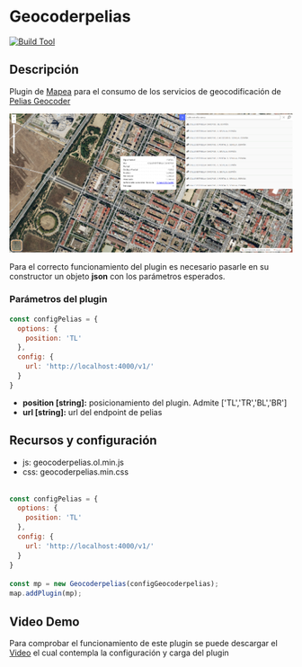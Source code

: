 # Geocoderpelias

[![Build Tool](https://img.shields.io/badge/build-Webpack-green.svg)](https://github.com/sigcorporativo-ja/Mapea4-dev-webpack)

## Descripción

 Plugin de [Mapea](https://github.com/sigcorporativo-ja/Mapea4) para el consumo de los servicios de geocodificación de [Pelias Geocoder](https://github.com/pelias)

![Imagen](./images/geocoderpeliasPlugin.png)

Para el correcto funcionamiento del plugin es necesario pasarle en su constructor un objeto **json** con los parámetros esperados.
### Parámetros del plugin

```javascript
const configPelias = {
  options: {
    position: 'TL'
  },
  config: {
    url: 'http://localhost:4000/v1/'
  }
}
```

- **position [string]:**  posicionamiento del plugin. Admite ['TL','TR','BL','BR']
- **url [string]:**  url del endpoint de pelias

## Recursos y configuración

- js: geocoderpelias.ol.min.js
- css: geocoderpelias.min.css

```javascript

const configPelias = {
  options: {
    position: 'TL'
  },
  config: {
    url: 'http://localhost:4000/v1/'
  }
}

const mp = new Geocoderpelias(configGeocoderpelias);
map.addPlugin(mp);
```
<!-- ## Visor Demo
Para comprobar el funcionamiento de este plugin se puede acceder al siguiente enlace [Ejemplo Visor](https://emiliopardo.github.io/mapheader/). -->

## Video Demo

Para comprobar el funcionamiento de este plugin se puede descargar el [Video](https://github.com/emiliopardo/geocoderpelias/blob/main/docs/video/geocoderpelias.mp4?raw=true) el cual contempla la configuración y carga del plugin